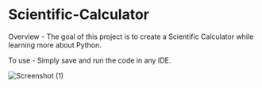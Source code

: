 # Scientific-Calculator

Overview - The goal of this project is to create a Scientific Calculator while learning more about Python.

To use - Simply save and run the code in any IDE.


![Screenshot (1)](https://github.com/rohankhadgi33/Scientific-Calculator/assets/111203891/23014b96-231a-452c-8a2e-a4d48553ebf5)
